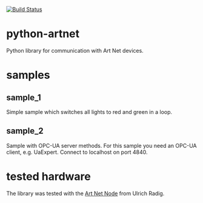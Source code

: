 [![Build Status](https://travis-ci.org/protolab-rosenheim/python-artnet.svg?branch=master)](https://travis-ci.org/protolab-rosenheim/python-artnet)

# python-artnet #
Python library for communication with Art Net devices.

# samples #
## sample_1 ##
Simple sample which switches all lights to red and green in a loop.

## sample_2 ##
Sample with OPC-UA server methods. For this sample you need an OPC-UA client, e.g. UaExpert. Connect to localhost on port 4840.

# tested hardware #
The library was tested with the [Art Net Node](https://www.ulrichradig.de/home/index.php/dmx/4-x-rdm-art-net-node) from Ulrich Radig. 
